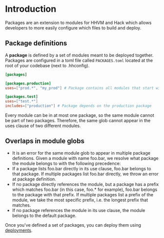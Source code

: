 # Introduction

Packages are an extension to modules for HHVM and Hack which allows developers to more easily configure which files to build and deploy.

## Package definitions
A **package** is defined by a set of modules meant to be deployed together. Packages are configured in a toml file called `PACKAGES.toml` located at the root of your codebase (next to .hhconfig).

```toml PACKAGES.toml
[packages]

[packages.production]
uses=["prod.*", "my_prod"] # Package contains all modules that start with `prod`, and the module "my_prod".

[packages.test]
uses=["test.*"]
includes=["production"] # Package depends on the production package
```

Every module can be in at most one package, so the same module cannot be part of two packages. Therefore, the same glob cannot appear in the uses clause of two different modules.

## Overlaps in module globs
- It is an error for the same module glob to appear in multiple package definitions.  Given a module with name foo.bar, we resolve what package the module belongs to with the following precedence:
- If a package lists foo.bar directly in its use clause, foo.bar belongs to that package. If multiple packages list foo.bar directly, we throw an error at package definition.
- If no package directly references the module, but a package has a prefix which matches foo.bar (in this case, foo.* for example), foo.bar belongs to the package with that prefix. If multiple packages list a prefix of the module, we take the most specific prefix, i.e. the longest prefix that matches.
- If no package references the module in its use clause, the module belongs to the default package.

Once you've defined a set of packages, you can deploy them using [deployments](./deployments).
